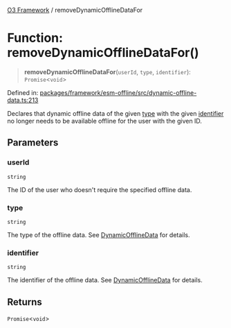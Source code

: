 [O3 Framework](../API.md) / removeDynamicOfflineDataFor

# Function: removeDynamicOfflineDataFor()

> **removeDynamicOfflineDataFor**(`userId`, `type`, `identifier`): `Promise`\<`void`\>

Defined in: [packages/framework/esm-offline/src/dynamic-offline-data.ts:213](https://github.com/habeshabro/openmrs-esm-core/blob/main/packages/framework/esm-offline/src/dynamic-offline-data.ts#L213)

Declares that dynamic offline data of the given [type](#removedynamicofflinedatafor) with the given [identifier](#removedynamicofflinedatafor)
no longer needs to be available offline for the user with the given ID.

## Parameters

### userId

`string`

The ID of the user who doesn't require the specified offline data.

### type

`string`

The type of the offline data. See [DynamicOfflineData](../interfaces/DynamicOfflineData.md) for details.

### identifier

`string`

The identifier of the offline data. See [DynamicOfflineData](../interfaces/DynamicOfflineData.md) for details.

## Returns

`Promise`\<`void`\>
